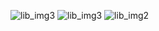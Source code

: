 ![lib_img3](https://github.com/user-attachments/assets/5d6a2bd7-974e-4ae8-a23a-b272800999a0)
![lib_img3](https://github.com/user-attachments/assets/9d94b9ed-015a-47fa-be05-768d62546ddd)
![lib_img2](https://github.com/user-attachments/assets/34b0c4f8-b6b7-4870-8e66-12ec1c19edad)
